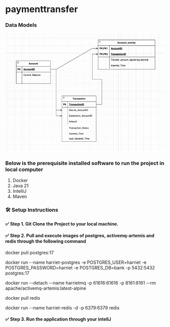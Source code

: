 # paymenttransfer

### Data Models
![img.png](img.png)

### Below is the prerequisite installed software to run the project in local computer
1. Docker
2. Java 21 
3. IntelliJ
4. Maven


### 🛠️ Setup Instructions

#### ✅ Step 1. Git Clone the Project to your local machine.
#### ✅ Step 2. Pull and execute images of postgres, activemq-artemis and redis through the following command

docker pull postgres:17

docker run --name harriet-postgres -e POSTGRES_USER=harriet -e POSTGRES_PASSWORD=harriet -e POSTGRES_DB=bank -p 5432:5432 postgres:17

docker run --detach --name harrietmq -p 61616:61616 -p 8161:8161 --rm apache/activemq-artemis:latest-alpine

docker pull redis

docker run --name harriet-redis -d -p 6379:6379 redis

#### ✅ Step 3. Run the application through your intellJ

